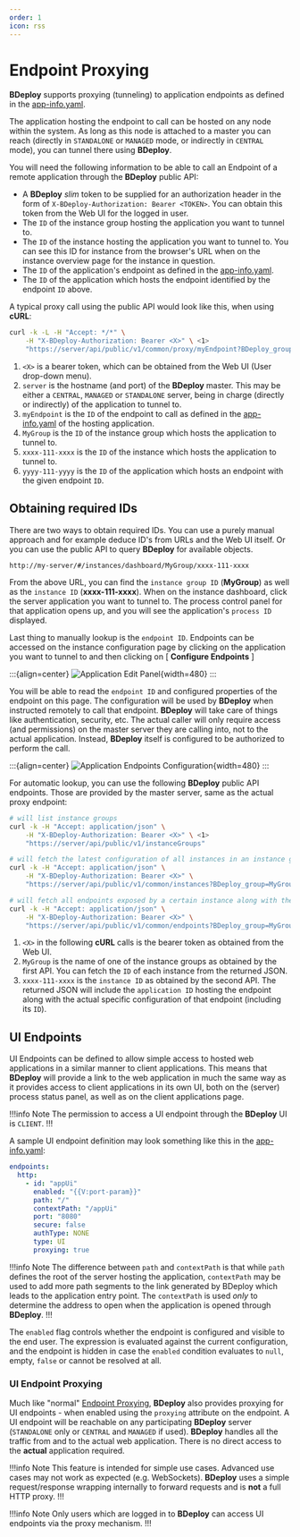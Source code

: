 ```yaml
---
order: 1
icon: rss
---
```


# Endpoint Proxying

**BDeploy** supports proxying (tunneling) to application endpoints as defined in the [app-info.yaml](/power/product/#app-infoyaml).

The application hosting the endpoint to call can be hosted on any node within the system. As long as this node is attached to a master you can reach (directly in `STANDALONE` or `MANAGED` mode, or indirectly in `CENTRAL` mode), you can tunnel there using **BDeploy**.

You will need the following information to be able to call an Endpoint of a remote application through the **BDeploy** public API:

- A **BDeploy** _slim_ token to be supplied for an authorization header in the form of `X-BDeploy-Authorization: Bearer <TOKEN>`. You can obtain this token from the Web UI for the logged in user.
- The `ID` of the instance group hosting the application you want to tunnel to.
- The `ID` of the instance hosting the application you want to tunnel to. You can see this ID for instance from the browser's URL when on the instance overview page for the instance in question.
- The `ID` of the application's endpoint as defined in the [app-info.yaml](/power/product/#app-infoyaml).
- The `ID` of the application which hosts the endpoint identified by the endpoint `ID` above.

A typical proxy call using the public API would look like this, when using **cURL**:

```bash
curl -k -L -H "Accept: */*" \
    -H "X-BDeploy-Authorization: Bearer <X>" \ <1>
    "https://server/api/public/v1/common/proxy/myEndpoint?BDeploy_group=MyGroup&BDeploy_instance=xxxx-111-xxxx&BDeploy_application=yyyy-111-yyyy" <2> <3> <4> <5> <6>
```

1. `<X>` is a bearer token, which can be obtained from the Web UI (User drop-down menu).
2. `server` is the hostname (and port) of the **BDeploy** master. This may be either a `CENTRAL`, `MANAGED` or `STANDALONE` server, being in charge (directly or indirectly) of the application to tunnel to.
3. `myEndpoint` is the `ID` of the endpoint to call as defined in the [app-info.yaml](/power/product/#app-infoyaml) of the hosting application.
4. `MyGroup` is the `ID` of the instance group which hosts the application to tunnel to.
5. `xxxx-111-xxxx` is the `ID` of the instance which hosts the application to tunnel to.
6. `yyyy-111-yyyy` is the `ID` of the application which hosts an endpoint with the given endpoint `ID`.

## Obtaining required IDs

There are two ways to obtain required IDs. You can use a purely manual approach and for example deduce ID's from URLs and the Web UI itself. Or you can use the public API to query **BDeploy** for available objects.

```
http://my-server/#/instances/dashboard/MyGroup/xxxx-111-xxxx
```

From the above URL, you can find the `instance group ID` (**MyGroup**) as well as the `instance ID` (**xxxx-111-xxxx**). When on the instance dashboard, click the server application you want to tunnel to. The process control panel for that application opens up, and you will see the application's `process ID` displayed.

Last thing to manually lookup is the `endpoint ID`. Endpoints can be accessed on the instance configuration page by clicking on the application you want to tunnel to and then clicking on [ **Configure Endpoints** ]

:::{align=center}
![Application Edit Panel](/images/Doc_InstanceConfig_Endpoints.png){width=480}
:::

You will be able to read the `endpoint ID` and configured properties of the endpoint on this page. The configuration will be used by **BDeploy** when instructed remotely to call that endpoint. **BDeploy** will take care of things like authentication, security, etc. The actual caller will only require access (and permissions) on the master server they are calling into, not to the actual application. Instead, **BDeploy** itself is configured to be authorized to perform the call.

:::{align=center}
![Application Endpoints Configuration](/images/Doc_InstanceConfig_EndpointsConfig.png){width=480}
:::

For automatic lookup, you can use the following **BDeploy** public API endpoints. Those are provided by the master server, same as the actual proxy endpoint:

```bash
# will list instance groups
curl -k -H "Accept: application/json" \
    -H "X-BDeploy-Authorization: Bearer <X>" \ <1>
    "https://server/api/public/v1/instanceGroups"

# will fetch the latest configuration of all instances in an instance group
curl -k -H "Accept: application/json" \
    -H "X-BDeploy-Authorization: Bearer <X>" \
    "https://server/api/public/v1/common/instances?BDeploy_group=MyGroup&latest=true" <2>

# will fetch all endpoints exposed by a certain instance along with the ids of the applications hosting them.
curl -k -H "Accept: application/json" \
    -H "X-BDeploy-Authorization: Bearer <X>" \
    "https://server/api/public/v1/common/endpoints?BDeploy_group=MyGroup&BDeploy_instance=xxxx-111-xxxx" <2> <3>
```

1. `<X>` in the following **cURL** calls is the bearer token as obtained from the Web UI.
2. `MyGroup` is the name of one of the instance groups as obtained by the first API. You can fetch the `ID` of each instance from the returned JSON.
3. `xxxx-111-xxxx` is the `instance ID` as obtained by the second API. The returned JSON will include the `application ID` hosting the endpoint along with the actual specific configuration of that endpoint (including its `ID`).

## UI Endpoints

UI Endpoints can be defined to allow simple access to hosted web applications in a similar manner to client applications. This means that **BDeploy** will provide a link to the web application in much the same way as it provides access to client applications in its own UI, both on the (server) process status panel, as well as on the client applications page.

!!!info Note
The permission to access a UI endpoint through the **BDeploy** UI is `CLIENT`.
!!!

A sample UI endpoint definition may look something like this in the [app-info.yaml](/power/product/#app-infoyaml):

```yaml app-info.yaml
endpoints:
  http:
    - id: "appUi"
      enabled: "{{V:port-param}}"
      path: "/"
      contextPath: "/appUi"
      port: "8080"
      secure: false
      authType: NONE
      type: UI
      proxying: true
```

!!!info Note
The difference between `path` and `contextPath` is that while `path` defines the root of the server hosting the application, `contextPath` may be used to add more path segments to the link generated by BDeploy which leads to the application entry point. The `contextPath` is used _only_ to determine the address to open when the application is opened through **BDeploy**.
!!!

The `enabled` flag controls whether the endpoint is configured and visible to the end user. The expression is evaluated against the current configuration, and the endpoint is hidden in case the `enabled` condition evaluates to `null`, empty, `false` or cannot be resolved at all.

### UI Endpoint Proxying

Much like "normal" [Endpoint Proxying](#endpoint-proxying), **BDeploy** also provides proxying for UI endpoints - when enabled using the `proxying` attribute on the endpoint. A UI endpoint will be reachable on any participating **BDeploy** server (`STANDALONE` only or `CENTRAL` and `MANAGED` if used). **BDeploy** handles all the traffic from and to the actual web application. There is no direct access to the **actual** application required.

!!!info Note
This feature is intended for simple use cases. Advanced use cases may not work as expected (e.g. WebSockets). **BDeploy** uses a simple request/response wrapping internally to forward requests and is **not** a full HTTP proxy.
!!!

!!!info Note
Only users which are logged in to **BDeploy** can access UI endpoints via the proxy mechanism.
!!!
